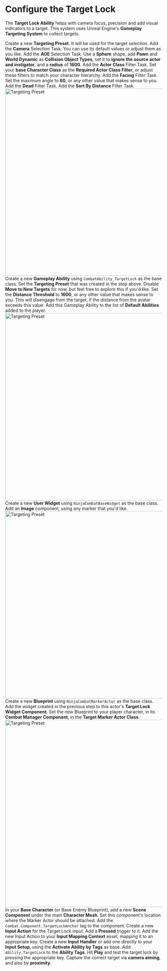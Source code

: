 # Configure the Target Lock
<secondary-label ref="guide"/>

The **Target Lock Ability** helps with camera focus, precision and add visual indicators to a target. This system uses
Unreal Engine's **Gameplay Targeting System** to collect targets.

<procedure title="Create a Targeting Preset" collapsible="true">
    <step>Create a new <b>Targeting Preset</b>. It will be used for the target selection.</step>
    <step>Add the <b>Camera</b> Selection Task. You can use its default values or adjust them as you like.</step>
    <step>Add the <b>AOE</b> Selection Task. Use a <b>Sphere</b> shape, add <b>Pawn</b> and <b>World Dynamic</b> as <b>Collision Object Types</b>, set it to <b>ignore the source actor and instigator</b>, and a <b>radius</b> of <b>1600</b>.</step>
    <step>Add the <b>Actor Class</b> Filter Task. Set your <b>base Character Class</b> as the <b>Required Actor Class Filter</b>, or adjust these filters to match your character hierarchy.</step>
    <step>Add the <b>Facing</b> Filter Task. Set the maximum angle to <b>60</b>, or any other value that makes sense to you.</step>
    <step>Add the <b>Dead</b> Filter Task.</step>
    <step>Add the <b>Sort By Distance</b> Filter Task.</step>
    <img src="p02g01_targeting_preset.png" alt="Targeting Preset" thumbnail="true" border-effect="line" width="600"/>
</procedure>

<procedure title="Configure the Target Lock Ability" collapsible="true">
    <step>Create a new <b>Gameplay Ability</b> using <code>CombatAbility_TargetLock</code> as the base class.</step>
    <step>Set the <b>Targeting Preset</b> that was created in the step above.</step>
    <step>Disable <b>Move to New Targets</b> for now, but feel free to explore this if you'd like.</step>
    <step>Set the <b>Distance Threshold</b> to <b>1600</b>, or any other value that makes sense to you. This will disengage from the target, if the distance from the avatar exceeds this value.</step>
    <step>Add this Gameplay Ability to the list of <b>Default Abilities</b> added to the player.</step>    
    <img src="p02g01_target_lock_ability.png" alt="Targeting Preset" thumbnail="true" border-effect="line" width="600"/>
</procedure>

<procedure title="Create a Target Lock Widget" collapsible="true">
    <step>Create a new <b>User Widget</b> using <code>NinjaCombatBaseWidget</code> as the base class.</step>
    <step>Add an <b>Image</b> component, using any marker that you'd like.</step>
    <img src="p02g01_target_lock_widget.png" alt="Targeting Preset" thumbnail="true" border-effect="line" width="600"/>
</procedure>

<procedure title="Create a Marker Actor" collapsible="true">
    <step>Create a new <b>Blueprint</b> using <code>NinjaCombatMarkerActor</code> as the base class.</step>
    <step>Add the widget created in the previous step to this actor's <b>Target Lock Widget Component</b>.</step>
    <step>Set the new Blueprint to your player character, in its <b>Combat Manager Component</b>, in the <b>Target Marker Actor Class</b>.</step>
    <img src="p02g01_marker_actor.png" alt="Targeting Preset" thumbnail="true" border-effect="line" width="600"/>
</procedure>

<procedure title="Configure the enemy anchor" collapsible="true">
    <step>In your <b>Base Character</b> (or Base Enemy Blueprint), add a new <b>Scene Component</b> under the main <b>Character Mesh</b>.</step>
    <step>Set this component's location where the Marker Actor should be attached.</step>
    <step>Add the <code>Combat.Component.TargetLockAnchor</code> tag to the component.</step>
</procedure>

<procedure title="Configure the Target Lock Input" collapsible="true">
    <step>Create a new <b>Input Action</b> for the Target Lock input. Add a <b>Pressed</b> trigger to it.</step>
    <step>Add the new Input Action to your <b>Input Mapping Context</b> asset, mapping it to an appropriate key.</step>
    <step>Create a new <b>Input Handler</b> or add one directly to your <b>Input Setup</b>, using the <b>Activate Ability by Tags</b> as base.</step>
    <step>Add <code>Ability.TargetLock</code> to the <b>Ability Tags</b>.</step>
</procedure>

<procedure title="Test Everything" collapsible="true">
    <step>Hit <b>Play</b> and test the target lock by pressing the appropriate key.</step>
    <step>Capture the correct target via <b>camera aiming</b>, and also by <b>proximity</b>.</step>
</procedure>